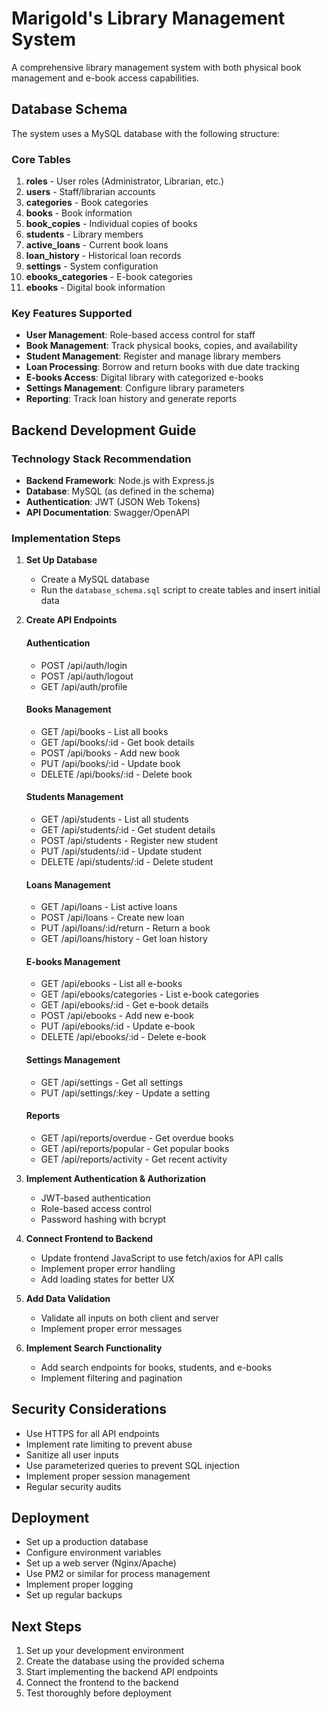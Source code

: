 # Marigold's Library Management System

A comprehensive library management system with both physical book management and e-book access capabilities.

## Database Schema

The system uses a MySQL database with the following structure:

### Core Tables

1. **roles** - User roles (Administrator, Librarian, etc.)
2. **users** - Staff/librarian accounts
3. **categories** - Book categories
4. **books** - Book information
5. **book_copies** - Individual copies of books
6. **students** - Library members
7. **active_loans** - Current book loans
8. **loan_history** - Historical loan records
9. **settings** - System configuration
10. **ebooks_categories** - E-book categories
11. **ebooks** - Digital book information

### Key Features Supported

- **User Management**: Role-based access control for staff
- **Book Management**: Track physical books, copies, and availability
- **Student Management**: Register and manage library members
- **Loan Processing**: Borrow and return books with due date tracking
- **E-books Access**: Digital library with categorized e-books
- **Settings Management**: Configure library parameters
- **Reporting**: Track loan history and generate reports

## Backend Development Guide

### Technology Stack Recommendation

- **Backend Framework**: Node.js with Express.js
- **Database**: MySQL (as defined in the schema)
- **Authentication**: JWT (JSON Web Tokens)
- **API Documentation**: Swagger/OpenAPI

### Implementation Steps

1. **Set Up Database**
   - Create a MySQL database
   - Run the `database_schema.sql` script to create tables and insert initial data

2. **Create API Endpoints**

   #### Authentication
   - POST /api/auth/login
   - POST /api/auth/logout
   - GET /api/auth/profile

   #### Books Management
   - GET /api/books - List all books
   - GET /api/books/:id - Get book details
   - POST /api/books - Add new book
   - PUT /api/books/:id - Update book
   - DELETE /api/books/:id - Delete book

   #### Students Management
   - GET /api/students - List all students
   - GET /api/students/:id - Get student details
   - POST /api/students - Register new student
   - PUT /api/students/:id - Update student
   - DELETE /api/students/:id - Delete student

   #### Loans Management
   - GET /api/loans - List active loans
   - POST /api/loans - Create new loan
   - PUT /api/loans/:id/return - Return a book
   - GET /api/loans/history - Get loan history

   #### E-books Management
   - GET /api/ebooks - List all e-books
   - GET /api/ebooks/categories - List e-book categories
   - GET /api/ebooks/:id - Get e-book details
   - POST /api/ebooks - Add new e-book
   - PUT /api/ebooks/:id - Update e-book
   - DELETE /api/ebooks/:id - Delete e-book

   #### Settings Management
   - GET /api/settings - Get all settings
   - PUT /api/settings/:key - Update a setting

   #### Reports
   - GET /api/reports/overdue - Get overdue books
   - GET /api/reports/popular - Get popular books
   - GET /api/reports/activity - Get recent activity

3. **Implement Authentication & Authorization**
   - JWT-based authentication
   - Role-based access control
   - Password hashing with bcrypt

4. **Connect Frontend to Backend**
   - Update frontend JavaScript to use fetch/axios for API calls
   - Implement proper error handling
   - Add loading states for better UX

5. **Add Data Validation**
   - Validate all inputs on both client and server
   - Implement proper error messages

6. **Implement Search Functionality**
   - Add search endpoints for books, students, and e-books
   - Implement filtering and pagination

## Security Considerations

- Use HTTPS for all API endpoints
- Implement rate limiting to prevent abuse
- Sanitize all user inputs
- Use parameterized queries to prevent SQL injection
- Implement proper session management
- Regular security audits

## Deployment

- Set up a production database
- Configure environment variables
- Set up a web server (Nginx/Apache)
- Use PM2 or similar for process management
- Implement proper logging
- Set up regular backups

## Next Steps

1. Set up your development environment
2. Create the database using the provided schema
3. Start implementing the backend API endpoints
4. Connect the frontend to the backend
5. Test thoroughly before deployment 
